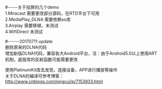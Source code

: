#-----关于投屏的几个demo    
1.Miracast  		需要更改部分源码，在RTD平台下可用    
2.MediaPlay_DLNA	需要依赖so库  
3.Airplay		需要移植，未测试   
4.WifiDirect		未测试

#------20170711 update     
删除原来的DLNA代码    
增加新版DLNA代码，兼容各大Android平台，注：由于Android5.0以上使用ART机制，底层库的反射函数可能需要更改      
     
使用PlatinumKit库去发现，连接设备，APP进行播放等操作    
关于DLNA的编译可参考博客：http://www.cnblogs.com/pngcui/p/7153933.html
